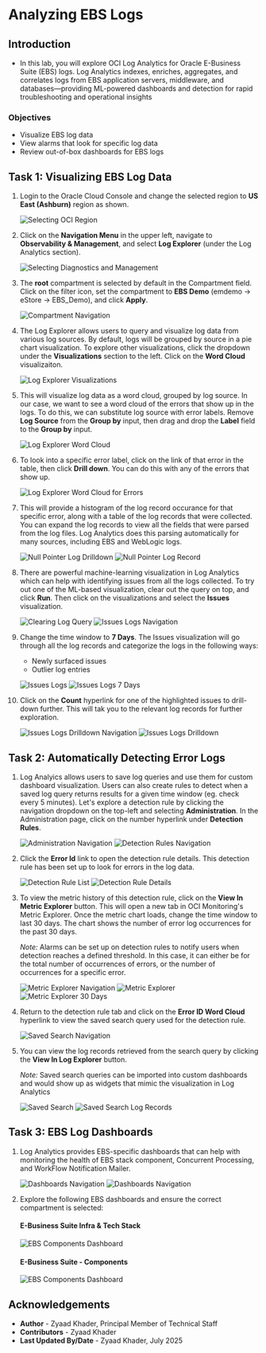 # Analyzing EBS Logs

## Introduction
* In this lab, you will explore OCI Log Analytics for Oracle E-Business Suite (EBS) logs. Log Analytics indexes, enriches, aggregates, and correlates logs from EBS application servers, middleware, and databases—providing ML-powered dashboards and detection for rapid troubleshooting and operational insights

### Objectives

* Visualize EBS log data
* View alarms that look for specific log data
* Review out-of-box dashboards for EBS logs

## Task 1: Visualizing EBS Log Data

1. Login to the Oracle Cloud Console and change the selected region to **US East (Ashburn)** region as shown. 

     ![Selecting OCI Region](./images/setup/region-selection.png " ")

2. Click on the **Navigation Menu** in the upper left, navigate to **Observability & Management**, and select **Log Explorer** (under the Log Analytics section). 

    ![Selecting Diagnostics and Management](./images/setup/log-analytics-nav.png " ")

3. The **root** compartment is selected by default in the Compartment field. Click on the filter icon, set the compartment to **EBS Demo** (emdemo -> eStore -> EBS_Demo), and click **Apply**.

    ![Compartment Navigation](./images/setup/log-analytics-compartment.png " ")

4. The Log Explorer allows users to query and visualize log data from various log sources. By default, logs will be grouped by source in a pie chart visualization. To explore other visualizations, click the dropdown under the **Visualizations** section to the left. Click on the **Word Cloud** visualizaiton. 

    ![Log Explorer Visualizations](./images/log-explorer/word-cloud-nav.png " ")

5. This will visualize log data as a word cloud, grouped by log source. In our case, we want to see a word cloud of the errors that show up in the logs. To do this, we can substitute log source with error labels. Remove **Log Source** from the **Group by** input, then drag and drop the **Label** field to the **Group by** input.

    ![Log Explorer Word Cloud](./images/log-explorer/word-cloud.png " ")

6. To look into a specific error label, click on the link of that error in the table, then click **Drill down**. You can do this with any of the errors that show up.

    ![Log Explorer Word Cloud for Errors](./images/log-explorer/error-word-cloud.png " ")

7. This will provide a histogram of the log record occurance for that specific error, along with a table of the log records that were collected. You can expand the log records to view all the fields that were parsed from the log files. Log Analytics does this parsing automatically for many sources, including EBS and WebLogic logs.

    ![Null Pointer Log Drilldown](./images/log-explorer/null-pointer-drilldown.png " ")
    ![Null Pointer Log Record](./images/log-explorer/null-pointer-log-record.png " ")

8. There are powerful machine-learning visualization in Log Analytics which can help with identifying issues from all the logs collected. To try out one of the ML-based visualization, clear out the query on top, and click **Run**. Then click on the visualizations and select the **Issues** visualization.

    ![Clearing Log Query](./images/log-explorer/empty-query.png " ")
    ![Issues Logs Navigation](./images/log-explorer/issues-nav.png " ")

9. Change the time window to **7 Days**. The Issues visualization will go through all the log records and categorize the logs in the following ways:

    * Newly surfaced issues
    * Outlier log entries

    ![Issues Logs](./images/log-explorer/issues.png " ")
    ![Issues Logs 7 Days](./images/log-explorer/issues-7-day.png " ")

10. Click on the **Count** hyperlink for one of the highlighted issues to drill-down further. This will tak you to the relevant log records for further exploration.

    ![Issues Logs Drilldown Navigation](./images/log-explorer/issue-drilldown-nav.png " ")
    ![Issues Logs Drilldown](./images/log-explorer/issue-drilldown.png " ")

## Task 2: Automatically Detecting Error Logs

1. Log Analyics allows users to save log queries and use them for custom dashboard visualization. Users can also create rules to detect when a saved log query returns results for a given time window (eg. check every 5 minutes). Let's explore a detection rule by clicking the navigation dropdown on the top-left and selecting **Administration**. In the Administration page, click on the number hyperlink under **Detection Rules**.

    ![Administration Navigation](./images/detection-rules/administration-nav.png " ")
    ![Detection Rules Navigation](./images/detection-rules/detection-rules-nav.png " ")

2. Click the **Error Id** link to open the detection rule details. This detection rule has been set up to look for errors in the log data. 

    ![Detection Rule List](./images/detection-rules/detection-rule-list.png " ")
    ![Detection Rule Details](./images/detection-rules/detection-rule.png " ")

3. To view the metric history of this detection rule, click on the **View In Metric Explorer** button. This will open a new tab in OCI Monitoring's Metric Explorer. Once the metric chart loads, change the time window to last 30 days. The chart shows the number of error log occurrences for the past 30 days. 
    
    *Note:* Alarms can be set up on detection rules to notify users when detection reaches a defined threshold. In this case, it can either be for the total number of occurrences of errors, or the number of occurrences for a specific error.

    ![Metric Explorer Navigation](./images/detection-rules/metric-explorer-nav.png " ")
    ![Metric Explorer](./images/detection-rules/metric-explorer.png " ")
    ![Metric Explorer 30 Days](./images/detection-rules/metric-explorer-30-days.png " ")

4. Return to the detection rule tab and click on the **Error ID Word Cloud** hyperlink to view the saved search query used for the detection rule. 

    ![Saved Search Navigation](./images/detection-rules/saved-search-nav.png " ")

5. You can view the log records retrieved from the search query by clicking the **View In Log Explorer** button.

    *Note:* Saved search queries can be imported into custom dashboards and would show up as widgets that mimic the visualization in Log Analytics

    ![Saved Search](./images/detection-rules/saved-search.png " ")
    ![Saved Search Log Records](./images/detection-rules/saved-search-log-explorer.png " ")



## Task 3: EBS Log Dashboards

1. Log Analytics provides EBS-specific dashboards that can help with monitoring the health of EBS stack component, Concurrent Processing, and WorkFlow Notification Mailer.

    ![Dashboards Navigation](./images/dashboards/log-dashboard-nav.png " ")
    ![Dashboards Navigation](./images/dashboards/dashboards-list.png " ")

2. Explore the following EBS dashboards and ensure the correct compartment is selected:

    #### E-Business Suite Infra & Tech Stack
    ![EBS Components Dashboard](./images/dashboards/ebs-infra-dashboard.png " ")

    #### E-Business Suite - Components
    ![EBS Components Dashboard](./images/dashboards/ebs-components-dashboard.png " ")
    

## Acknowledgements

* **Author** - Zyaad Khader, Principal Member of Technical Staff
* **Contributors** - Zyaad Khader
* **Last Updated By/Date** - Zyaad Khader, July 2025
